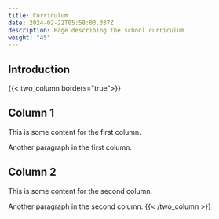 ```yaml
---
title: Curriculum
date: 2024-02-22T05:58:03.337Z
description: Page describing the school curriculum
weight: "45"
---
```

## Introduction

{{< two_column borders="true">}}
## Column 1
This is some content for the first column.

Another paragraph in the first column.
<!-- split -->
## Column 2
This is some content for the second column.

Another paragraph in the second column.
{{< /two_column >}}
